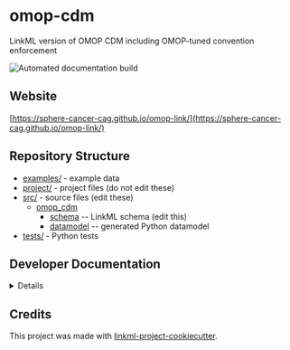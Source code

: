 # omop-cdm

LinkML version of OMOP CDM including OMOP-tuned convention enforcement

![Automated documentation build](https://github.com/SPHERE-Cancer-CAG/omop-link/actions/workflows/deploy-docs.yml/badge.svg)

## Website

[https://sphere-cancer-cag.github.io/omop-link/](https://sphere-cancer-cag.github.io/omop-link/)



## Repository Structure

* [examples/](examples/) - example data
* [project/](project/) - project files (do not edit these)
* [src/](src/) - source files (edit these)
  * [omop_cdm](src/omop_cdm)
    * [schema](src/omop_cdm/schema) -- LinkML schema
      (edit this)
    * [datamodel](src/omop_cdm/datamodel) -- generated
      Python datamodel
* [tests/](tests/) - Python tests

## Developer Documentation

<details>
To run commands you may use good old make or the command runner [just](https://github.com/casey/just/) which is a better choice on Windows.
Use the `make` command or `duty` commands to generate project artefacts:
* `make help` or `just --list`: list all pre-defined tasks
* `make all` or `just all`: make everything
* `make deploy` or `just deploy`: deploys site
</details>

## Credits

This project was made with
[linkml-project-cookiecutter](https://github.com/linkml/linkml-project-cookiecutter).
